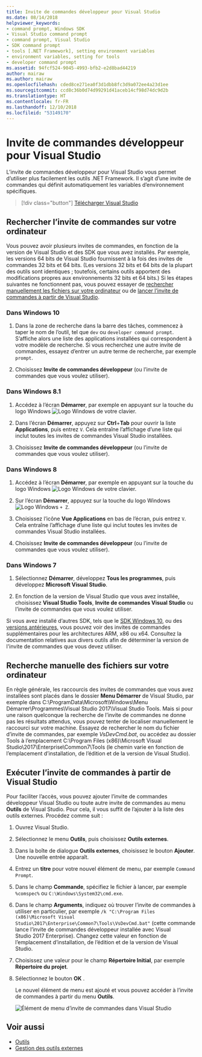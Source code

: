 ```yaml
---
title: Invite de commandes développeur pour Visual Studio
ms.date: 08/14/2018
helpviewer_keywords:
- command prompt, Windows SDK
- Visual Studio command prompt
- command prompt, Visual Studio
- SDK command prompt
- tools [.NET Framework], setting environment variables
- environment variables, setting for tools
- developer command prompt
ms.assetid: 94fcf524-9045-4993-bfb2-e2d8bad44219
author: mairaw
ms.author: mairaw
ms.openlocfilehash: cded8ce271ea0f3d1dbb8fc3d9a072ee4a23d1ee
ms.sourcegitcommit: ccd8c36b0d74d99291d41aceb14cf98d74dc9d2b
ms.translationtype: HT
ms.contentlocale: fr-FR
ms.lasthandoff: 12/10/2018
ms.locfileid: "53149170"
---
```

# <a name="developer-command-prompt-for-visual-studio"></a>Invite de commandes développeur pour Visual Studio

L’invite de commandes développeur pour Visual Studio vous permet d’utiliser plus facilement les outils .NET Framework. Il s’agit d’une invite de commandes qui définit automatiquement les variables d’environnement spécifiques.

> [!div class="button"]
> [Télécharger Visual Studio](https://visualstudio.microsoft.com/downloads/?utm_medium=microsoft&utm_source=docs.microsoft.com&utm_campaign=button+cta&utm_content=download+vs2017)

## <a name="search-for-the-command-prompt-on-your-machine"></a>Rechercher l’invite de commandes sur votre ordinateur

Vous pouvez avoir plusieurs invites de commandes, en fonction de la version de Visual Studio et des SDK que vous avez installés. Par exemple, les versions 64 bits de Visual Studio fournissent à la fois des invites de commandes 32 bits et 64 bits. (Les versions 32 bits et 64 bits de la plupart des outils sont identiques ; toutefois, certains outils apportent des modifications propres aux environnements 32 bits et 64 bits.) Si les étapes suivantes ne fonctionnent pas, vous pouvez essayer de [rechercher manuellement les fichiers sur votre ordinateur](#manually-locate-the-files-on-your-machine) ou de [lancer l’invite de commandes à partir de Visual Studio](#run-the-command-prompt-from-inside-visual-studio).

### <a name="in-windows-10"></a>Dans Windows 10

1. Dans la zone de recherche dans la barre des tâches, commencez à taper le nom de l’outil, tel que `dev` ou `developer command prompt`. S’affiche alors une liste des applications installées qui correspondent à votre modèle de recherche. Si vous recherchez une autre invite de commandes, essayez d’entrer un autre terme de recherche, par exemple `prompt`.

2. Choisissez **Invite de commandes développeur** (ou l’invite de commandes que vous voulez utiliser).

### <a name="in-windows-81"></a>Dans Windows 8.1

1. Accédez à l’écran **Démarrer**, par exemple en appuyant sur la touche du logo Windows ![Logo Windows](../get-started/media/windowskeyboardlogo.png "Windowskeyboardlogo") de votre clavier.

2. Dans l’écran **Démarrer**, appuyez sur **Ctrl**+**Tab** pour ouvrir la liste **Applications**, puis entrez `V`. Cela entraîne l’affichage d’une liste qui inclut toutes les invites de commandes Visual Studio installées.

3. Choisissez **Invite de commandes développeur** (ou l’invite de commandes que vous voulez utiliser).

### <a name="in-windows-8"></a>Dans Windows 8

1. Accédez à l’écran **Démarrer**, par exemple en appuyant sur la touche du logo Windows ![Logo Windows](../get-started/media/windowskeyboardlogo.png "Windowskeyboardlogo") de votre clavier.

2. Sur l’écran **Démarrer**, appuyez sur la touche du logo Windows ![Logo Windows](../get-started/media/windowskeyboardlogo.png "Windowskeyboardlogo") `+ Z`.

3. Choisissez l’icône **Vue Applications** en bas de l’écran, puis entrez `V`. Cela entraîne l’affichage d’une liste qui inclut toutes les invites de commandes Visual Studio installées.

4. Choisissez **Invite de commandes développeur** (ou l’invite de commandes que vous voulez utiliser).

### <a name="in-windows-7"></a>Dans Windows 7

1. Sélectionnez **Démarrer**, développez **Tous les programmes**, puis développez **Microsoft Visual Studio**.

2. En fonction de la version de Visual Studio que vous avez installée, choisissez **Visual Studio Tools**, **Invite de commandes Visual Studio** ou l’invite de commandes que vous voulez utiliser.

Si vous avez installé d’autres SDK, tels que le [SDK Windows 10](https://developer.microsoft.com/windows/downloads/windows-10-sdk), ou des [versions antérieures](https://developer.microsoft.com/windows/downloads/sdk-archive), vous pouvez voir des invites de commandes supplémentaires pour les architectures ARM, x86 ou x64. Consultez la documentation relatives aux divers outils afin de déterminer la version de l'invite de commandes que vous devez utiliser.

## <a name="manually-locate-the-files-on-your-machine"></a>Recherche manuelle des fichiers sur votre ordinateur

En règle générale, les raccourcis des invites de commandes que vous avez installées sont placés dans le dossier **Menu Démarrer** de Visual Studio, par exemple dans C:\ProgramData\Microsoft\Windows\Menu Démarrer\Programmes\Visual Studio 2017\Visual Studio Tools. Mais si pour une raison quelconque la recherche de l’invite de commandes ne donne pas les résultats attendus, vous pouvez tenter de localiser manuellement le raccourci sur votre machine. Essayez de rechercher le nom du fichier d’invite de commandes, par exemple *VsDevCmd.bat*, ou accédez au dossier Tools à l’emplacement C:\Program Files (x86)\Microsoft Visual Studio\2017\Enterprise\Common7\Tools (le chemin varie en fonction de l’emplacement d’installation, de l’édition et de la version de Visual Studio).

## <a name="run-the-command-prompt-from-inside-visual-studio"></a>Exécuter l’invite de commandes à partir de Visual Studio

Pour faciliter l’accès, vous pouvez ajouter l’invite de commandes développeur Visual Studio ou toute autre invite de commandes au menu **Outils** de Visual Studio. Pour cela, il vous suffit de l’ajouter à la liste des outils externes. Procédez comme suit :

1. Ouvrez Visual Studio.

2. Sélectionnez le menu **Outils**, puis choisissez **Outils externes**.

3. Dans la boîte de dialogue **Outils externes**, choisissez le bouton **Ajouter**. Une nouvelle entrée apparaît.

4. Entrez un **titre** pour votre nouvel élément de menu, par exemple `Command Prompt`.

5. Dans le champ **Commande**, spécifiez le fichier à lancer, par exemple `%comspec%` ou `C:\Windows\System32\cmd.exe`.

6. Dans le champ **Arguments**, indiquez où trouver l’invite de commandes à utiliser en particulier, par exemple `/k "C:\Program Files (x86)\Microsoft Visual Studio\2017\Enterprise\Common7\Tools\VsDevCmd.bat"` (cette commande lance l’invite de commandes développeur installée avec Visual Studio 2017 Enterprise). Changez cette valeur en fonction de l’emplacement d’installation, de l’édition et de la version de Visual Studio.

7. Choisissez une valeur pour le champ **Répertoire Initial**, par exemple **Répertoire du projet**.

8. Sélectionnez le bouton **OK** .

   Le nouvel élément de menu est ajouté et vous pouvez accéder à l’invite de commandes à partir du menu **Outils**.

   ![Élément de menu d’invite de commandes dans Visual Studio](media/command-prompt-vs-menu.png)

## <a name="see-also"></a>Voir aussi

- [Outils](../../../docs/framework/tools/index.md)
- [Gestion des outils externes](/visualstudio/ide/managing-external-tools)
